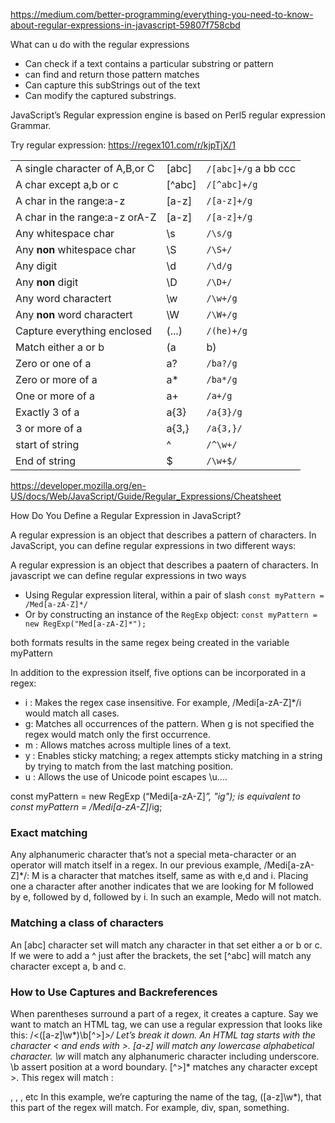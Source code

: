 https://medium.com/better-programming/everything-you-need-to-know-about-regular-expressions-in-javascript-59807f758cbd

What can u do with the regular expressions
 - Can check if a text contains a particular substring or pattern
 - can find and return those pattern matches
 - Can capture this subStrings out of the text
 - Can modify the captured substrings.

 JavaScript’s Regular expression engine is based on Perl5 regular expression Grammar.

Try regular expression:
 https://regex101.com/r/kjpTjX/1

|   |   |   |
|---|---|---|
| A single character of A,B,or C  | [abc] | `/[abc]+/g` a bb ccc|
|A char except a,b or c | [^abc]| `/[^abc]+/g`|  
|  A char in the range:a-z | [a-z] | `/[a-z]+/g` |
|  A char in the range:a-z orA-Z | [a-z] | `/[a-z]+/g` |
|  Any whitespace char | \s | `/\s/g` |
|  Any **non** whitespace char | \S | `/\S+/` |
|  Any digit | \d | `/\d/g` |
|  Any **non** digit | \D | `/\D+/` |
|  Any word charactert | \w | `/\w+/g` |
|  Any **non** word charactert | \W | `/\W+/g` |
|  Capture everything enclosed| (...) | `/(he)+/g` |
|  Match either a or b| (a|b) | `/(a|b)/g` |
|  Zero or one of a | a? | `/ba?/g` |
|  Zero or more of a | a* | `/ba*/g` |
|  One or more of a | a+| `/a+/g` |
|  Exactly 3 of a | a{3}| `/a{3}/g` |
|  3 or more of a | a{3,}| `/a{3,}/` |
|  start of string | ^| `/^\w+/` |
|  End of string | $ | `/\w+$/` |

https://developer.mozilla.org/en-US/docs/Web/JavaScript/Guide/Regular_Expressions/Cheatsheet


How Do You Define a Regular Expression in JavaScript?

A regular expression is an object that describes a pattern of characters. In JavaScript, you can define regular expressions in two different ways:

A regular expression is an object that describes a paatern of characters. In javascript we can define regular expressions in two ways
 - Using Regular expression literal, within a pair of slash 
  ``` const myPattern = /Med[a-zA-Z]*/ ```
 - Or by constructing an instance of the `RegExp` object: 
  ``` const myPattern = new RegExp("Med[a-zA-Z]*"); ```

both formats results in the same regex being created in the variable myPattern

In addition to the expression itself, five options can be incorporated in a regex:
- i : Makes the regex case insensitive. For example, /Medi[a-zA-Z]*/i would match all cases.
- g: Matches all occurrences of the pattern. When g is not specified the regex would match only the first occurrence.
- m : Allows matches across multiple lines of a text.
- y : Enables sticky matching; a regex attempts sticky matching in a string by trying to match from the last matching position.
- u : Allows the use of Unicode point escapes \u….

const myPattern = new RegExp (“Medi[a-zA-Z]*”, "ig");
is equivalent to
const myPattern = /Medi[a-zA-Z]*/ig;


### Exact matching

Any alphanumeric character that’s not a special meta-character or an operator will match itself in a regex.
In our previous example, /Medi[a-zA-Z]*/: M is a character that matches itself, same as with e,d and i.
Placing one a character after another indicates that we are looking for M followed by e, followed by d, followed by i. In such an example, Medo will not match.

### Matching a class of characters

An [abc] character set will match any character in that set either a or b or c. If we were to add a ^ just after the brackets, the set [^abc] will match any character except a, b and c.

### How to Use Captures and Backreferences

When parentheses surround a part of a regex, it creates a capture.
Say we want to match an HTML tag, we can use a regular expression that looks like this: /<([a-z]\w*)\b[^>]*>/
Let’s break it down.
An HTML tag starts with the character < and ends with >.
[a-z] will match any lowercase alphabetical character.
\w* will match any alphanumeric character including underscore.
\b assert position at a word boundary.
[^>]* matches any character except >.
This regex will match : <div>, <span>, <something>, etc
In this example, we’re capturing the name of the tag, ([a-z]\w*), that this part of the regex will match. For example, div, span, something.



